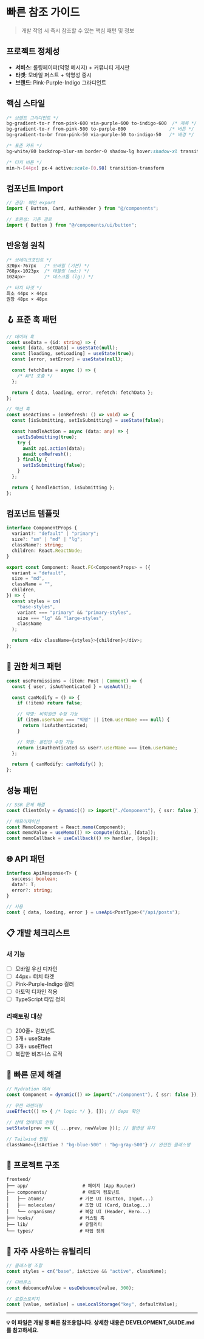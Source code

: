 # 빠른 참조 가이드

> 개발 작업 시 즉시 참조할 수 있는 핵심 패턴 및 정보

## 프로젝트 정체성

- **서비스**: 롤링페이퍼(익명 메시지) + 커뮤니티 게시판
- **타겟**: 모바일 퍼스트 + 익명성 중시
- **브랜드**: Pink-Purple-Indigo 그라디언트

## 핵심 스타일

```css
/* 브랜드 그라디언트 */
bg-gradient-to-r from-pink-600 via-purple-600 to-indigo-600  /* 제목 */
bg-gradient-to-r from-pink-500 to-purple-600                /* 버튼 */
bg-gradient-to-br from-pink-50 via-purple-50 to-indigo-50   /* 배경 */

/* 표준 카드 */
bg-white/80 backdrop-blur-sm border-0 shadow-lg hover:shadow-xl transition-shadow rounded-lg

/* 터치 버튼 */
min-h-[44px] px-4 active:scale-[0.98] transition-transform
```

## 컴포넌트 Import

```typescript
// 권장: 메인 export
import { Button, Card, AuthHeader } from "@/components";

// 호환성: 기존 경로
import { Button } from "@/components/ui/button";
```

## 반응형 원칙

```css
/* 브레이크포인트 */
320px-767px   /* 모바일 (기본) */
768px-1023px  /* 태블릿 (md:) */
1024px+       /* 데스크톱 (lg:) */

/* 터치 타겟 */
최소 44px × 44px
권장 48px × 48px
```

## 🪝 표준 훅 패턴

```typescript
// 데이터 훅
const useData = (id: string) => {
  const [data, setData] = useState(null);
  const [loading, setLoading] = useState(true);
  const [error, setError] = useState(null);

  const fetchData = async () => {
    /* API 호출 */
  };

  return { data, loading, error, refetch: fetchData };
};

// 액션 훅
const useActions = (onRefresh: () => void) => {
  const [isSubmitting, setIsSubmitting] = useState(false);

  const handleAction = async (data: any) => {
    setIsSubmitting(true);
    try {
      await api.action(data);
      await onRefresh();
    } finally {
      setIsSubmitting(false);
    }
  };

  return { handleAction, isSubmitting };
};
```

## 컴포넌트 템플릿

```typescript
interface ComponentProps {
  variant?: "default" | "primary";
  size?: "sm" | "md" | "lg";
  className?: string;
  children: React.ReactNode;
}

export const Component: React.FC<ComponentProps> = ({
  variant = "default",
  size = "md",
  className = "",
  children,
}) => {
  const styles = cn(
    "base-styles",
    variant === "primary" && "primary-styles",
    size === "lg" && "large-styles",
    className
  );

  return <div className={styles}>{children}</div>;
};
```

## 🔐 권한 체크 패턴

```typescript
const usePermissions = (item: Post | Comment) => {
  const { user, isAuthenticated } = useAuth();

  const canModify = () => {
    if (!item) return false;

    // 익명: 비회원만 수정 가능
    if (item.userName === "익명" || item.userName === null) {
      return !isAuthenticated;
    }

    // 회원: 본인만 수정 가능
    return isAuthenticated && user?.userName === item.userName;
  };

  return { canModify: canModify() };
};
```

## 성능 패턴

```typescript
// SSR 문제 해결
const ClientOnly = dynamic(() => import("./Component"), { ssr: false });

// 메모이제이션
const MemoComponent = React.memo(Component);
const memoValue = useMemo(() => compute(data), [data]);
const memoCallback = useCallback(() => handler, [deps]);
```

## 🌐 API 패턴

```typescript
interface ApiResponse<T> {
  success: boolean;
  data?: T;
  error?: string;
}

// 사용
const { data, loading, error } = useApi<PostType>("/api/posts");
```

## 📋 개발 체크리스트

### 새 기능

- [ ] 모바일 우선 디자인
- [ ] 44px+ 터치 타겟
- [ ] Pink-Purple-Indigo 컬러
- [ ] 아토믹 디자인 적용
- [ ] TypeScript 타입 정의

### 리팩토링 대상

- [ ] 200줄+ 컴포넌트
- [ ] 5개+ useState
- [ ] 3개+ useEffect
- [ ] 복잡한 비즈니스 로직

## 🐛 빠른 문제 해결

```typescript
// Hydration 에러
const Component = dynamic(() => import("./Component"), { ssr: false });

// 무한 리렌더링
useEffect(() => { /* logic */ }, []); // deps 확인

// 상태 업데이트 안됨
setState(prev => ({ ...prev, newValue })); // 불변성 유지

// Tailwind 안됨
className={isActive ? "bg-blue-500" : "bg-gray-500"} // 완전한 클래스명
```

## 📁 프로젝트 구조

```
frontend/
├── app/                    # 페이지 (App Router)
├── components/             # 아토믹 컴포넌트
│   ├── atoms/             # 기본 UI (Button, Input...)
│   ├── molecules/         # 조합 UI (Card, Dialog...)
│   └── organisms/         # 복잡 UI (Header, Hero...)
├── hooks/                 # 커스텀 훅
├── lib/                   # 유틸리티
└── types/                 # 타입 정의
```

## 🔧 자주 사용하는 유틸리티

```typescript
// 클래스명 조합
const styles = cn("base", isActive && "active", className);

// 디바운스
const debouncedValue = useDebounce(value, 300);

// 로컬스토리지
const [value, setValue] = useLocalStorage("key", defaultValue);
```

---

**💡 이 파일은 개발 중 빠른 참조용입니다. 상세한 내용은 DEVELOPMENT_GUIDE.md를 참고하세요.**
